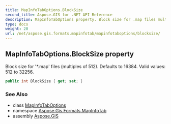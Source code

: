 ```yaml
---
title: MapInfoTabOptions.BlockSize
second_title: Aspose.GIS for .NET API Reference
description: MapInfoTabOptions property. Block size for .map files multiples of 512. Defaults to 16384. Valid values 512 to 32256.
type: docs
weight: 20
url: /net/aspose.gis.formats.mapinfotab/mapinfotaboptions/blocksize/
---
```

## MapInfoTabOptions.BlockSize property

Block size for '*.map' files (multiples of 512). Defaults to 16384. Valid values: 512 to 32256.

```csharp
public int BlockSize { get; set; }
```

### See Also

* class [MapInfoTabOptions](../)
* namespace [Aspose.Gis.Formats.MapInfoTab](../../mapinfotaboptions/)
* assembly [Aspose.GIS](../../../)


